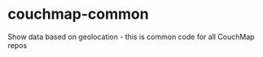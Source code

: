 couchmap-common
===============

Show data based on geolocation - this is common code for all CouchMap repos
